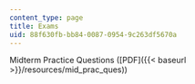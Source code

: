 ```yaml
---
content_type: page
title: Exams
uid: 88f630fb-bb84-0087-0954-9c263df5670a
---
```


Midterm Practice Questions ([PDF]({{< baseurl >}}/resources/mid_prac_ques))